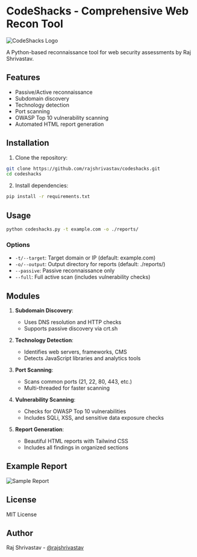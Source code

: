 # CodeShacks - Comprehensive Web Recon Tool

![CodeShacks Logo](![logo](https://github.com/user-attachments/assets/1a9e3054-ffae-40b8-a781-88f07658a964))


A Python-based reconnaissance tool for web security assessments by Raj Shrivastav.

## Features
- Passive/Active reconnaissance
- Subdomain discovery
- Technology detection
- Port scanning
- OWASP Top 10 vulnerability scanning
- Automated HTML report generation

## Installation
1. Clone the repository:
```bash
git clone https://github.com/rajshrivastav/codeshacks.git
cd codeshacks
```

2. Install dependencies:
```bash
pip install -r requirements.txt
```

## Usage
```bash
python codeshacks.py -t example.com -o ./reports/
```

### Options
- `-t/--target`: Target domain or IP (default: example.com)
- `-o/--output`: Output directory for reports (default: ./reports/)
- `--passive`: Passive reconnaissance only
- `--full`: Full active scan (includes vulnerability checks)

## Modules
1. **Subdomain Discovery**:
   - Uses DNS resolution and HTTP checks
   - Supports passive discovery via crt.sh

2. **Technology Detection**:
   - Identifies web servers, frameworks, CMS
   - Detects JavaScript libraries and analytics tools

3. **Port Scanning**:
   - Scans common ports (21, 22, 80, 443, etc.)
   - Multi-threaded for faster scanning

4. **Vulnerability Scanning**:
   - Checks for OWASP Top 10 vulnerabilities
   - Includes SQLi, XSS, and sensitive data exposure checks

5. **Report Generation**:
   - Beautiful HTML reports with Tailwind CSS
   - Includes all findings in organized sections

## Example Report
![Sample Report](https://via.placeholder.com/600x400?text=Sample+Report)

## License
MIT License

## Author
Raj Shrivastav - [@rajshrivastav](https://github.com/rajshrivastav)
